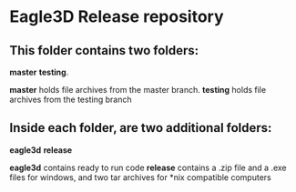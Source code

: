Eagle3D Release repository
==========================

This folder contains two folders:
--------------------------------
**master**
**testing**.

**master**  holds file archives from the master branch.
**testing** holds file archives from the testing branch

Inside each folder, are two additional folders:
----------------------------------------------
**eagle3d**
**release**

**eagle3d** contains ready to run code
**release** contains a .zip file and a .exe files for windows, and
                        two tar archives for *nix compatible computers

